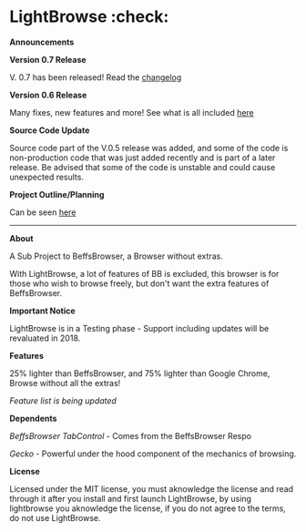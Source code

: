 # LightBrowse :check:

**Announcements**

**Version 0.7 Release**

V. 0.7 has been released! Read the [changelog](https://github.com/jdc20181/LightBrowse/wiki/Version-0.7)








**Version 0.6 Release**

Many fixes, new features and more! See what is all included [here](https://github.com/jdc20181/LightBrowse/wiki/Version-0.6)

**Source Code Update**

Source code part of the V.0.5 release was added, and some of the code is non-production code that was just added recently and is part of a later release. Be advised that some of the code is unstable and could cause unexpected results. 




**Project Outline/Planning**

Can be seen [here](https://github.com/jdc20181/LightBrowse/wiki/Beta-Period-Releases---After-Beta-Releases)




___________________________________________________________________


**About**



A Sub Project to BeffsBrowser, a Browser without extras. 

With LightBrowse, a lot of features of BB is excluded, this browser is for those who wish to browse freely, but don't want the extra features of BeffsBrowser.

**Important Notice**

LightBrowse is in a Testing phase - Support including updates will be revaluated in 2018. 


**Features**

25% lighter than BeffsBrowser, and 75% lighter than Google Chrome, Browse without all the extras! 

*Feature list is being updated*



**Dependents**

*BeffsBrowser TabControl* - Comes from the BeffsBrowser Respo

*Gecko* - Powerful under the hood component of the mechanics of browsing.

**License**

Licensed under the MIT license, you must aknowledge the license and read through it after you install and first launch LightBrowse, by using lightbrowse you aknowledge the license, if you do not agree to the terms, do not use LightBrowse. 

